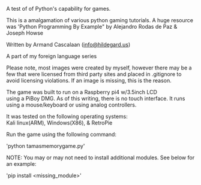 A test of of Python's capability for games.

This is a amalgamation of various python gaming tutorials.
A huge resource was 'Python Programming By Example" by
Alejandro Rodas de Paz & Joseph Howse

Written by Armand Cascalaan (info@hildegard.us)

A part of my foreign language series

Please note, most images were created by myself, however
there may be a few that were licensed from third party sites
and placed in .gitignore to avoid licensing violations.  If 
an image is missing, this is the reason.

The game was built to run on a Raspberry pi4 w/3.5inch LCD  
using a PiBoy DMG.  As of this writing, there is no touch 
interface. It runs using a mouse/keyboard or using analog 
controllers.

It was tested on the following operating systems:  
Kali linux(ARM), Windows(X86), & RetroPie

Run the game using the following command:

'python tamasmemorygame.py'

NOTE: You may or may not need to install additional modules.  See below for an example:

'pip install \<missing_module\>'

